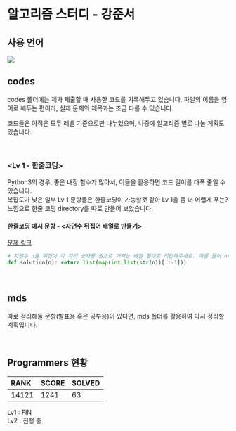 # 알고리즘 스터디 - 강준서



## 사용 언어

<a href=# ><img src="https://img.shields.io/badge/Python-3776AB?style=flat-square&logo=Python&logoColor=white"/></a>


## codes

codes 폴더에는 제가 제출할 때 사용한 코드를 기록해두고 있습니다. 파일의 이름을 영어로 해두는 편이라, 실제 문제의 제목과는 조금 다를 수 있습니다.

코드들은 아직은 모두 레벨 기준으로만 나누었으며, 나중에 알고리즘 별로 나눌 계획도 있습니다.

<br/>

### <Lv 1 - 한줄코딩>

Python3의 경우, 좋은 내장 함수가 많아서, 이들을 활용하면 코드 길이를 대폭 줄일 수 있습니다.  
복잡도가 낮은 일부 Lv 1 문항들은 한줄코딩이 가능할것 같아 Lv 1을 좀 더 어렵게 푸는? 느낌으로 한줄 코딩 directory를 따로 만들어 보았습니다.

#### 한줄코딩 예시 문항 - <자연수 뒤집어 배열로 만들기>
[문제 링크](https://programmers.co.kr/learn/courses/30/lessons/12932) 
``` python
# 자연수 n을 뒤집어 각 자리 숫자를 원소로 가지는 배열 형태로 리턴해주세요. 예를 들어 n이 12345이면 [5,4,3,2,1]을 리턴합니다.
def solution(n): return list(map(int,list(str(n))[::-1]))
```

<br/>

## mds

따로 정리해둘 문항(발표용 혹은 공부용)이 있다면, mds 폴더를 활용하여 다시 정리할 계획입니다.

<br/>

## Programmers 현황

| RANK  | SCORE | SOLVED |
| :---- | ----- | ------ |
| 14121 | 1241  | 63     |

Lv1 : FIN   
Lv2 : 진행 중



